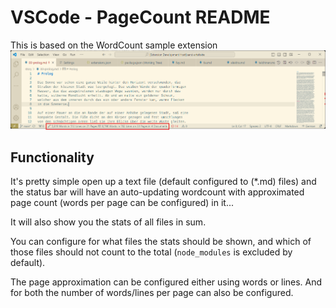 # VSCode - PageCount README
 
This is based on the WordCount sample extension
![Screenshot](images/Screenshot.png)
## Functionality

It's pretty simple open up a text file (default configured to (*.md) files) and the status bar will have an auto-updating wordcount with approximated page count (words per page can be configured) in it...

It will also show you the stats of all files in sum.

You can configure for what files the stats should be shown, and which of those files should not count to the total (`node_modules` is excluded by default).

The page approximation can be configured either using words or lines. And for both the number of words/lines per page can also be configured. 